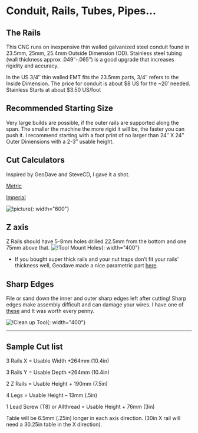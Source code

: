 # Conduit, Rails, Tubes, Pipes…

## The Rails

This CNC runs on inexpensive thin walled galvanized steel conduit found in 23.5mm, 25mm, 25.4mm Outside Dimension (OD). Stainless steel tubing (wall thickness approx .049″-.065″) is a good upgrade that increases rigidity and accuracy.

In the US 3/4″ thin walled EMT fits the 23.5mm parts, 3/4″ refers to the Inside Dimension. The price for conduit is about $8 US for the ~20′ needed. Stainless Starts at about $3.50 US/foot

## Recommended Starting Size

Very large builds are possible, if the outer rails are supported along the span. The smaller the machine the more rigid it will be, the faster you can push it. I recommend starting with a foot print of no larger than 24″ X 24″ Outer Dimensions with a 2-3″ usable height.

 
## Cut Calculators

Inspired by GeoDave and SteveCD, I gave it a shot.

[Metric](https://jscalc.io/calc/QHWZUpKFJzyGVS2D)

[Imperial](https://jscalc.io/calc/Y1Db347ni9eckSKc)

![!picture](https://www.v1engineering.com/wp-content/uploads/2015/08/IMG_20150830_07135601.jpg){: width="600"}

## Z axis

Z Rails should have 5-8mm holes drilled 22.5mm from the bottom and one 75mm above that. 
![!Tool Mount Holes](https://www.v1engineering.com/wp-content/uploads/2015/08/zrail.jpg){: width="400"}

* If you bought super thick rails and your nut traps don’t fit your rails' thickness well, Geodave made a nice parametric part [here](http://www.thingiverse.com/thing:907882).

## Sharp Edges 
File or sand down the inner and outer sharp edges left after cutting! Sharp edges make assembly difficult and can damage your wires. I have one of [these](http://amzn.to/1SYicSL) and It was worth every penny.

![!Clean up Tool](https://www.v1engineering.com/wp-content/uploads/2015/08/IMG_20160424_155028.jpg){: width="400"}

___

## Sample Cut list

3 Rails X  = Usable Width +264mm (10.4in)

3 Rails Y  = Usable Depth +264mm (10.4in)

2 Z Rails = Usable Height + 190mm (7.5in)

4 Legs = Usable Height – 13mm (.5in)

1 Lead Screw (T8) or Allthread = Usable Height + 76mm (3in)

Table will be 6.5mm (.25in) longer in each axis direction. (30in X rail will need a 30.25in table in the X direction).
